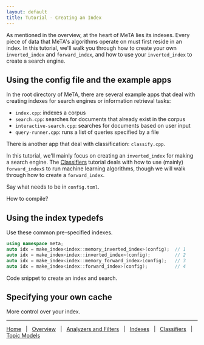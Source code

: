 ```yaml
---
layout: default
title: Tutorial - Creating an Index
---
```


As mentioned in the overview, at the heart of MeTA lies its indexes. Every
piece of data that MeTA's algorithms operate on must first reside in an index.
In this tutorial, we'll walk you through how to create your own
`inverted_index` and `forward_index`, and how to use your `inverted_index` to
create a search engine.

## Using the config file and the example apps

In the root directory of MeTA, there are several example apps that deal with
creating indexes for search engines or information retrieval tasks:

 - `index.cpp`: indexes a corpus
 - `search.cpp`: searches for documents that already exist in the corpus
 - `interactive-search.cpp`: searches for documents based on user input
 - `query-runner.cpp`: runs a list of queries specified by a file

There is another app that deal with classification: `classify.cpp`.

In this tutorial, we'll mainly focus on creating an `inverted_index` for making
a search engine. The [Classifiers]({{site.baseurl}}/classify-tutorial.html)
tutorial deals with how to use (mainly) `forward_index`s to run machine learning
algorithms, though we will walk through how to create a `forward_index`.

Say what needs to be in `config.toml`.

How to compile?

## Using the index typedefs

Use these common pre-specified indexes.

```cpp
using namespace meta;
auto idx = make_index<index::memory_inverted_index>(config);  // 1
auto idx = make_index<index::inverted_index>(config);         // 2
auto idx = make_index<index::memory_forward_index>(config);   // 3
auto idx = make_index<index::forward_index>(config);          // 4
```

Code snippet to create an index and search.

## Specifying your own cache

More control over your index.

---

[Home]({{site.baseurl}}/)
&nbsp; | &nbsp;
[Overview]({{site.baseurl}}/overview-tutorial.html)
&nbsp; | &nbsp;
[Analyzers and Filters]({{site.baseurl}}/analyzers-filters-tutorial.html)
&nbsp; | &nbsp;
[Indexes]({{site.baseurl}}/index-tutorial.html)
&nbsp; | &nbsp;
[Classifiers]({{site.baseurl}}/classify-tutorial.html)
&nbsp; | &nbsp;
[Topic Models]({{site.baseurl}}/topic-models-tutorial.html)
